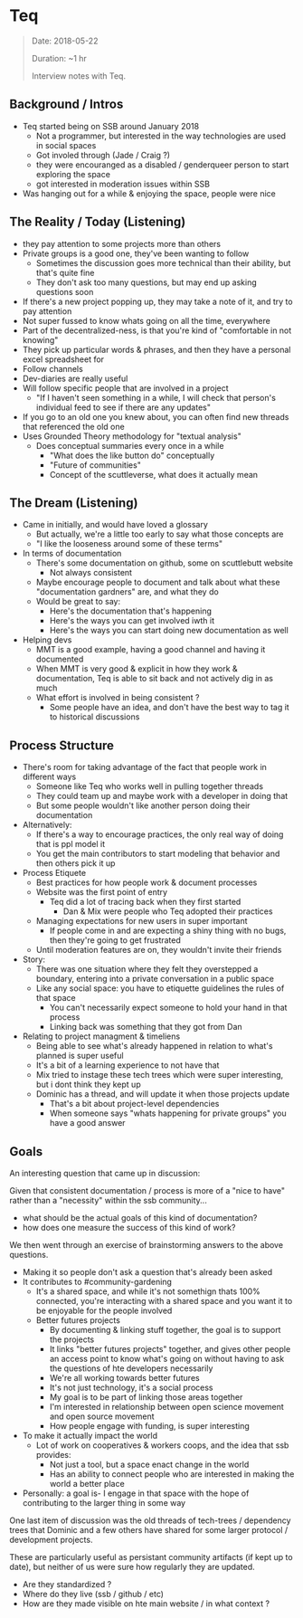 # Teq

> Date: 2018-05-22
>
> Duration: ~1 hr
>
> Interview notes with Teq.

## Background / Intros

*   Teq started being on SSB around January 2018
    *   Not a programmer, but interested in the way technologies are used in social spaces
    *   Got involed through (Jade / Craig ?)
    *   they were encouranged as a disabled / genderqueer person to start exploring the space
    *   got interested in moderation issues within SSB
*   Was hanging out for a while & enjoying the space, people were nice

## The Reality / Today (Listening)

*   they pay attention to some projects more than others
*   Private groups is a good one, they've been wanting to follow
    *   Sometimes the discussion goes more technical than their ability, but that's quite fine
    *   They don't ask too many questions, but may end up asking questions soon
*   If there's a new project popping up, they may take a note of it, and try to pay attention
*   Not super fussed to know whats going on all the time, everywhere
*   Part of the decentralized-ness, is that you're kind of "comfortable in not knowing"
*   They pick up particular words & phrases, and then they have a personal excel spreadsheet for
*   Follow channels
*   Dev-diaries are really useful
*   Will follow specific people that are involved in a project
    *   "If I haven't seen something in a while, I will check that person's individual feed to see if there are any updates"
*   If you go to an old one you knew about, you can often find new threads that referenced the old one
*   Uses Grounded Theory methodology for "textual analysis"
    *   Does conceptual summaries every once in a while
        *   "What does the like button do" conceptually
        *   "Future of communities"
        *   Concept of the scuttleverse, what does it actually mean

## The Dream (Listening)

*   Came in initially, and would have loved a glossary
    *   But actually, we're a little too early to say what those concepts are
    *   "I like the looseness around some of these terms"
*   In terms of documentation
    *   There's some documentation on github, some on scuttlebutt website
        *   Not always consistent
    *   Maybe encourage people to document and talk about what these "documentation gardners" are, and what they do
    *   Would be great to say:
        *   Here's the documentation that's happening
        *   Here's the ways you can get involved iwth it
        *   Here's the ways you can start doing new documentation as well
*   Helping devs
    *   MMT is a good example, having a good channel and having it documented
    *   When MMT is very good & explicit in how they work & documentation, Teq is able to sit back and not actively dig in as much
    *   What effort is involved in being consistent ?
        *   Some people have an idea, and don't have the best way to tag it to historical discussions

## Process Structure

*   There's room for taking advantage of the fact that people work in different ways
    *   Someone like Teq who works well in pulling together threads
    *   They could team up and maybe work with a developer in doing that
    *   But some people wouldn't like another person doing their documentation
*   Alternatively:
    *   If there's a way to encourage practices, the only real way of doing that is ppl model it
    *   You get the main contributors to start modeling that behavior and then others pick it up
*   Process Etiquete
    *   Best practices for how people work & document processes
    *   Website was the first point of entry
        *   Teq did a lot of tracing back when they first started
            *   Dan & Mix were people who Teq adopted their practices
    *   Managing expectations for new users in super important
        *   If people come in and are expecting a shiny thing with no bugs, then they're going to get frustrated
    *   Until moderation features are on, they wouldn't invite their friends
*   Story:
    *   There was one situation where they felt they overstepped a boundary, entering into a private conversation in a public space
    *   Like any social space: you have to etiquette guidelines the rules of that space
        *   You can't necessarily expect someone to hold your hand in that process
        *   Linking back was something that they got from Dan
*   Relating to project managment & timeliens
    *   Being able to see what's already happened in relation to what's planned is super useful
    *   It's a bit of a learning experience to not have that
    *   Mix tried to instage these tech trees which were super interesting, but i dont think they kept up
    *   Dominic has a thread, and will update it when those projects update
        *   That's a bit about project-level dependencies
        *   When someone says "whats happening for private groups" you have a good answer

## Goals

An interesting question that came up in discussion:

Given that consistent documentation / process is more of a "nice to have" rather than a "necessity" within the ssb community...
- what should be the actual goals of this kind of documentation?
- how does one measure the success of this kind of work?

We then went through an exercise of brainstorming answers to the above questions.

*   Making it so people don't ask a question that's already been asked
*   It contributes to #community-gardening
    *   It's a shared space, and while it's not somethign thats 100% connected, you're interacting with a shared space and you want it to be enjoyable for the people involved
    *   Better futures projects
        *   By documenting & linking stuff together, the goal is to support the projects
        *   It links "better futures projects" together, and gives other people an access point to know what's going on without having to ask the questions of hte developers necessarily
        *   We're all working towards better futures
        *   It's not just technology, it's a social process
        *   My goal is to be part of linking those areas together
        *   I'm interested in relationship between open science movement and open source movement
        *   How people engage with funding, is super interesting
*   To make it actually impact the world
    *   Lot of work on cooperatives & workers coops, and the idea that ssb provides:
        *   Not just a tool, but a space enact change in the world
        *   Has an ability to connect people who are interested in making the world a better place
*   Personally: a goal is- I engage in that space with the hope of contributing to the larger thing in some way

One last item of discussion was the old threads of tech-trees / dependency trees that Dominic and a few others have shared for some larger protocol / development projects.

These are particularly useful as persistant community artifacts (if kept up to date), but neither of us were sure how regularly they are updated.

*   Are they standardized ?
*   Where do they live (ssb / github / etc)
*   How are they made visible on hte main website / in what context ?

